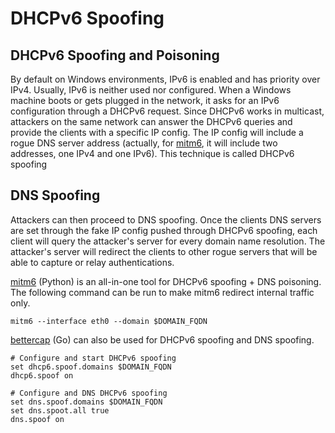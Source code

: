 # DHCPv6 Spoofing

## DHCPv6 Spoofing and Poisoning

By default on Windows environments, IPv6 is enabled and has priority over IPv4. Usually, IPv6 is neither used nor configured. When a Windows machine boots or gets plugged in the network, it asks for an IPv6 configuration through a DHCPv6 request. Since DHCPv6 works in multicast, attackers on the same network can answer the DHCPv6 queries and provide the clients with a specific IP config. The IP config will include a rogue DNS server address \(actually, for [mitm6](https://github.com/fox-it/mitm6), it will include two addresses, one IPv4 and one IPv6\). This technique is called DHCPv6 spoofing

## DNS Spoofing

Attackers can then proceed to DNS spoofing. Once the clients DNS servers are set through the fake IP config pushed through DHCPv6 spoofing, each client will query the attacker's server for every domain name resolution. The attacker's server will redirect the clients to other rogue servers that will be able to capture or relay authentications.

​[mitm6](https://github.com/fox-it/mitm6) \(Python\) is an all-in-one tool for DHCPv6 spoofing + DNS poisoning. The following command can be run to make mitm6 redirect internal traffic only.

```text
mitm6 --interface eth0 --domain $DOMAIN_FQDN
```

​[bettercap](https://www.bettercap.org/) \(Go\) can also be used for DHCPv6 spoofing and DNS spoofing.

```text
# Configure and start DHCPv6 spoofing
set dhcp6.spoof.domains $DOMAIN_FQDN
dhcp6.spoof on
​
# Configure and DNS DHCPv6 spoofing
set dns.spoof.domains $DOMAIN_FQDN
set dns.spoot.all true
dns.spoof on
```



